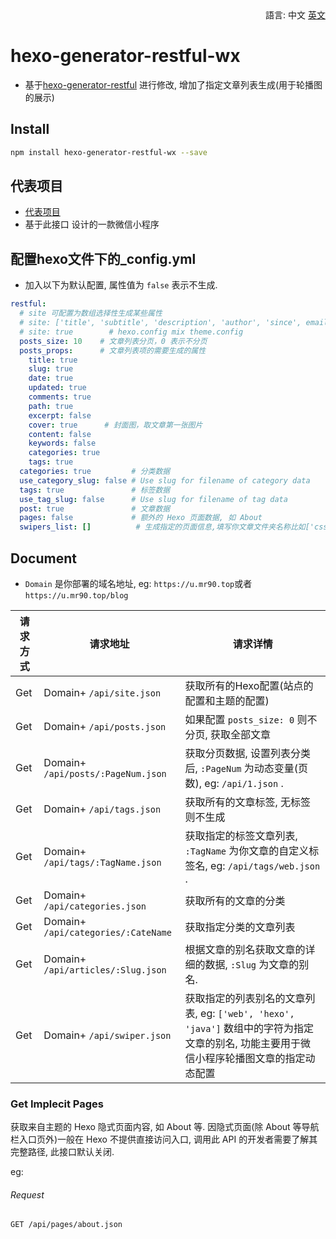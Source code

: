 <div align="right">
  語言:
  中文
  <a title="English" href="/README.md">英文</a>
</div>

# hexo-generator-restful-wx
* 基于[hexo-generator-restful](https://www.npmjs.com/package/hexo-generator-restful) 进行修改, 增加了指定文章列表生成(用于轮播图的展示)

## Install

```bash
npm install hexo-generator-restful-wx --save
```

## 代表项目

* [代表项目](https://github.com/Rr210/hexo-wx-api)
* 基于此接口 设计的一款微信小程序

## 配置hexo文件下的_config.yml

* 加入以下为默认配置, 属性值为 `false` 表示不生成.

```yml
restful:
  # site 可配置为数组选择性生成某些属性
  # site: ['title', 'subtitle', 'description', 'author', 'since', email', 'favicon', 'avatar']
  # site: true        # hexo.config mix theme.config
  posts_size: 10    # 文章列表分页，0 表示不分页
  posts_props:      # 文章列表项的需要生成的属性
    title: true
    slug: true
    date: true
    updated: true
    comments: true
    path: true
    excerpt: false
    cover: true      # 封面图，取文章第一张图片
    content: false
    keywords: false
    categories: true
    tags: true
  categories: true         # 分类数据
  use_category_slug: false # Use slug for filename of category data
  tags: true               # 标签数据
  use_tag_slug: false      # Use slug for filename of tag data
  post: true               # 文章数据
  pages: false             # 额外的 Hexo 页面数据, 如 About
  swipers_list: []          # 生成指定的页面信息,填写你文章文件夹名称比如['css','js']，不加后缀名,主要用于轮播图api
```

## Document

* `Domain` 是你部署的域名地址, eg: `https://u.mr90.top`或者`https://u.mr90.top/blog`

请求方式|请求地址|请求详情
-----|-----|-----
Get|Domain+ `/api/site.json` |获取所有的Hexo配置(站点的配置和主题的配置)
Get|Domain+ `/api/posts.json` | 如果配置 `posts_size: 0` 则不分页, 获取全部文章
Get|Domain+ `/api/posts/:PageNum.json` | 获取分页数据, 设置列表分类后, `:PageNum` 为动态变量(页数), eg: `/api/1.json` .
Get|Domain+ `/api/tags.json` | 获取所有的文章标签, 无标签则不生成
Get|Domain+ `/api/tags/:TagName.json` | 获取指定的标签文章列表, `:TagName` 为你文章的自定义标签名, eg: `/api/tags/web.json` .
Get|Domain+ `/api/categories.json` | 获取所有的文章的分类
Get|Domain+ `/api/categories/:CateName` | 获取指定分类的文章列表
Get|Domain+ `/api/articles/:Slug.json` | 根据文章的别名获取文章的详细的数据, `:Slug` 为文章的别名.
Get|Domain+ `/api/swiper.json` | 获取指定的列表别名的文章列表, eg: `['web', 'hexo', 'java']` 数组中的字符为指定文章的别名, 功能主要用于微信小程序轮播图文章的指定动态配置

### Get Implecit Pages

获取来自主题的 Hexo 隐式页面内容, 如 About 等. 因隐式页面(除 About 等导航栏入口页外)一般在 Hexo 不提供直接访问入口, 调用此 API 的开发者需要了解其完整路径, 此接口默认关闭.

eg: 

###### Request

```
GET /api/pages/about.json
```
